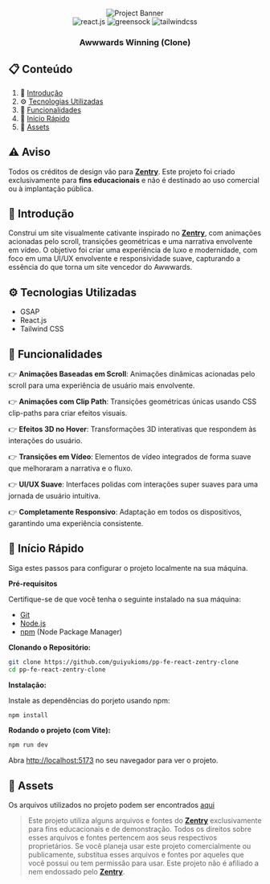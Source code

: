 <div align="center">
  <br />
      <img src="https://github.com/user-attachments/assets/ab600f24-f4d9-4cef-8f1e-3fd9194afb30" alt="Project Banner">
  <br />

  <div>
    <img src="https://img.shields.io/badge/-React_JS-black?style=for-the-badge&logoColor=white&logo=react&color=61DAFB" alt="react.js" />
    <img src="https://img.shields.io/badge/-GSAP-black?style=for-the-badge&logoColor=white&logo=greensock&color=88CE02" alt="greensock" />
    <img src="https://img.shields.io/badge/-Tailwind_CSS-black?style=for-the-badge&logoColor=white&logo=tailwindcss&color=06B6D4" alt="tailwindcss" />
  </div>

  <h3 align="center">Awwwards Winning (Clone)</h3>
</div>

## 📋 <a name="content">Conteúdo</a>

1. 🤖 [Introdução](#introducao)
2. ⚙️ [Tecnologias Utilizadas](#tech-stack)
3. 🔋 [Funcionalidades](#features)
4. 🤸 [Início Rápido](#quick-start)
5. 🔗 [Assets](#links)


## ⚠️ Aviso

Todos os créditos de design vão para **[Zentry](https://zentry.com/)**. Este projeto foi criado exclusivamente para **fins educacionais** e não é destinado ao uso comercial ou à implantação pública.


## <a name="introducao">🤖 Introdução</a>

Construi um site visualmente cativante inspirado no **[Zentry](https://zentry.com/)**, com animações acionadas pelo scroll, transições geométricas e uma narrativa envolvente em vídeo. O objetivo foi criar uma experiência de luxo e modernidade, com foco em uma UI/UX envolvente e responsividade suave, capturando a essência do que torna um site vencedor do Awwwards.

## <a name="tech-stack">⚙️ Tecnologias Utilizadas</a>

- GSAP
- React.js
- Tailwind CSS

## <a name="features">🔋 Funcionalidades</a>

👉 **Animações Baseadas em Scroll**: Animações dinâmicas acionadas pelo scroll para uma experiência de usuário mais envolvente.

👉 **Animações com Clip Path**: Transições geométricas únicas usando CSS clip-paths para criar efeitos visuais.

👉 **Efeitos 3D no Hover**: Transformações 3D interativas que respondem às interações do usuário.

👉 **Transições em Vídeo**: Elementos de vídeo integrados de forma suave que melhoraram a narrativa e o fluxo.

👉 **UI/UX Suave**: Interfaces polidas com interações super suaves para uma jornada de usuário intuitiva.

👉 **Completamente Responsivo**: Adaptação em todos os dispositivos, garantindo uma experiência consistente.

## <a name="quick-start">🤸 Início Rápido</a>

Siga estes passos para configurar o projeto localmente na sua máquina.

**Pré-requisitos**

Certifique-se de que você tenha o seguinte instalado na sua máquina:

- [Git](https://git-scm.com/)
- [Node.js](https://nodejs.org/)
- [npm](https://www.npmjs.com/) (Node Package Manager)

**Clonando o Repositório:**

```bash
git clone https://github.com/guiyukioms/pp-fe-react-zentry-clone
cd pp-fe-react-zentry-clone
```

**Instalação:**

Instale as dependências do porjeto usando npm:

```bash
npm install
```

**Rodando o projeto (com Vite):**

```bash
npm run dev
```

Abra [http://localhost:5173](http://localhost:5173) no seu navegador para ver o projeto.


## <a name="links">🔗 Assets</a>

Os arquivos utilizados no projeto podem ser encontrados [aqui](https://drive.google.com/file/d/1LFZil-mphcwEkctYoMvHh57CMWHbefkb/view?usp=sharing)

> Este projeto utiliza alguns arquivos e fontes do **[Zentry](https://zentry.com/)** exclusivamente para fins educacionais e de demonstração. Todos os direitos sobre esses arquivos e fontes pertencem aos seus respectivos proprietários. Se você planeja usar este projeto comercialmente ou publicamente, substitua esses arquivos e fontes por aqueles que você possui ou tem permissão para usar. Este projeto não é afiliado a nem endossado pelo **[Zentry](https://zentry.com/)**.